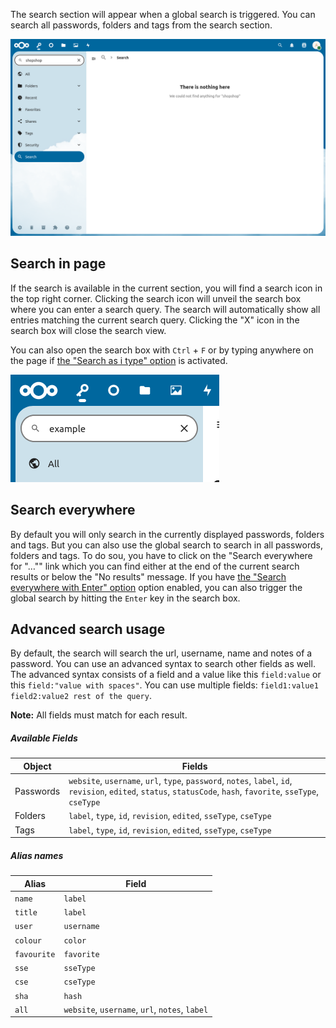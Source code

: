The search section will appear when a global search is triggered.
You can search all passwords, folders and tags from the search section.

![The Search section](_files/search-section.png)

## Search in page
If the search is available in the current section, you will find a search icon in the top right corner.
Clicking the search icon will unveil the search box where you can enter a search query.
The search will automatically show all entries matching the current search query.
Clicking the "X" icon in the search box will close the search view.

You can also open the search box with `Ctrl` + `F` or by typing anywhere on the page if [the "Search as i type" option](Settings##search-as-i-type-advanced) is activated.

![The activated search box](_files/search-active.png)

## Search everywhere
By default you will only search in the currently displayed passwords, folders and tags.
But you can also use the global search to search in all passwords, folders and tags.
To do sou, you have to click on the "Search everywhere for "…"" link which you can find either at the end of the current search results or below the "No results" message.
If you have [the "Search everywhere with Enter" option](Settings##search-everywhere-with-enter-advanced) option enabled, you can also trigger the global search by hitting the `Enter` key in the search box.


## Advanced search usage
By default, the search will search the url, username, name and notes of a password.
You can use an advanced syntax to search other fields as well.
The advanced syntax consists of a field and a value like this `field:value` or this `field:"value with spaces"`.
You can use multiple fields: `field1:value1 field2:value2 rest of the query`.

**Note:** All fields must match for each result.

##### Available Fields

| Object | Fields |
| --- | --- |
| Passwords | `website`, `username`, `url`, `type`, `password`, `notes`, `label`, `id`, `revision`, `edited`, `status`, `statusCode`, `hash`, `favorite`, `sseType`, `cseType` |
| Folders | `label`, `type`, `id`, `revision`, `edited`, `sseType`, `cseType`|
| Tags | `label`, `type`, `id`, `revision`, `edited`, `sseType`, `cseType` |

##### Alias names

| Alias | Field |
| --- | --- |
| `name` | `label` |
| `title` | `label` |
| `user` | `username` |
| `colour` | `color` |
| `favourite` | `favorite` |
| `sse` | `sseType` |
| `cse` | `cseType` |
| `sha` | `hash` |
| `all` | `website`, `username`, `url`, `notes`, `label` |